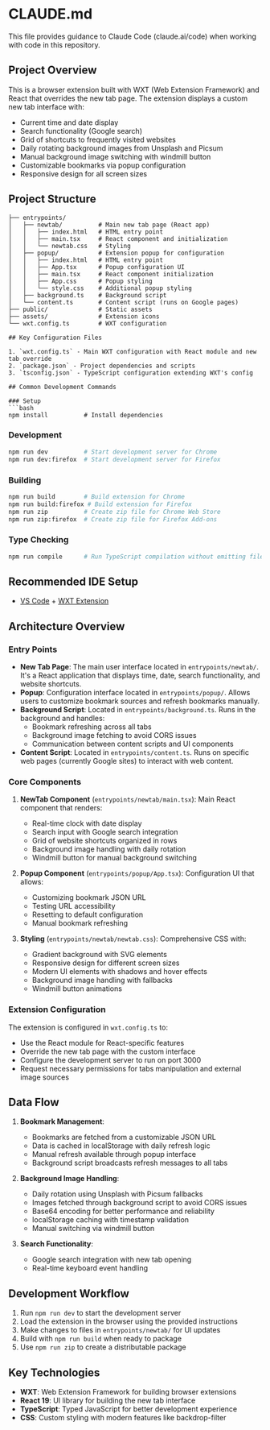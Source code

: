 # CLAUDE.md

This file provides guidance to Claude Code (claude.ai/code) when working with code in this repository.

## Project Overview

This is a browser extension built with WXT (Web Extension Framework) and React that overrides the new tab page. The extension displays a custom new tab interface with:
- Current time and date display
- Search functionality (Google search)
- Grid of shortcuts to frequently visited websites
- Daily rotating background images from Unsplash and Picsum
- Manual background image switching with windmill button
- Customizable bookmarks via popup configuration
- Responsive design for all screen sizes

## Project Structure

```
├── entrypoints/
│   ├── newtab/          # Main new tab page (React app)
│   │   ├── index.html   # HTML entry point
│   │   ├── main.tsx     # React component and initialization
│   │   └── newtab.css   # Styling
│   ├── popup/           # Extension popup for configuration
│   │   ├── index.html   # HTML entry point
│   │   ├── App.tsx      # Popup configuration UI
│   │   ├── main.tsx     # React component initialization
│   │   ├── App.css      # Popup styling
│   │   └── style.css    # Additional popup styling
│   ├── background.ts    # Background script
│   └── content.ts       # Content script (runs on Google pages)
├── public/              # Static assets
├── assets/              # Extension icons
└── wxt.config.ts        # WXT configuration

## Key Configuration Files

1. `wxt.config.ts` - Main WXT configuration with React module and new tab override
2. `package.json` - Project dependencies and scripts
3. `tsconfig.json` - TypeScript configuration extending WXT's config

## Common Development Commands

### Setup
```bash
npm install          # Install dependencies
```

### Development
```bash
npm run dev          # Start development server for Chrome
npm run dev:firefox  # Start development server for Firefox
```

### Building
```bash
npm run build        # Build extension for Chrome
npm run build:firefox # Build extension for Firefox
npm run zip          # Create zip file for Chrome Web Store
npm run zip:firefox  # Create zip file for Firefox Add-ons
```

### Type Checking
```bash
npm run compile      # Run TypeScript compilation without emitting files
```

## Recommended IDE Setup

- [VS Code](https://code.visualstudio.com/) + [WXT Extension](https://marketplace.visualstudio.com/items?itemName=wxt-dev.wxt)

## Architecture Overview

### Entry Points
- **New Tab Page**: The main user interface located in `entrypoints/newtab/`. It's a React application that displays time, date, search functionality, and website shortcuts.
- **Popup**: Configuration interface located in `entrypoints/popup/`. Allows users to customize bookmark sources and refresh bookmarks manually.
- **Background Script**: Located in `entrypoints/background.ts`. Runs in the background and handles:
  - Bookmark refreshing across all tabs
  - Background image fetching to avoid CORS issues
  - Communication between content scripts and UI components
- **Content Script**: Located in `entrypoints/content.ts`. Runs on specific web pages (currently Google sites) to interact with web content.

### Core Components

1. **NewTab Component** (`entrypoints/newtab/main.tsx`): Main React component that renders:
   - Real-time clock with date display
   - Search input with Google search integration
   - Grid of website shortcuts organized in rows
   - Background image handling with daily rotation
   - Windmill button for manual background switching

2. **Popup Component** (`entrypoints/popup/App.tsx`): Configuration UI that allows:
   - Customizing bookmark JSON URL
   - Testing URL accessibility
   - Resetting to default configuration
   - Manual bookmark refreshing

3. **Styling** (`entrypoints/newtab/newtab.css`): Comprehensive CSS with:
   - Gradient background with SVG elements
   - Responsive design for different screen sizes
   - Modern UI elements with shadows and hover effects
   - Background image handling with fallbacks
   - Windmill button animations

### Extension Configuration
The extension is configured in `wxt.config.ts` to:
- Use the React module for React-specific features
- Override the new tab page with the custom interface
- Configure the development server to run on port 3000
- Request necessary permissions for tabs manipulation and external image sources

## Data Flow

1. **Bookmark Management**:
   - Bookmarks are fetched from a customizable JSON URL
   - Data is cached in localStorage with daily refresh logic
   - Manual refresh available through popup interface
   - Background script broadcasts refresh messages to all tabs

2. **Background Image Handling**:
   - Daily rotation using Unsplash with Picsum fallbacks
   - Images fetched through background script to avoid CORS issues
   - Base64 encoding for better performance and reliability
   - localStorage caching with timestamp validation
   - Manual switching via windmill button

3. **Search Functionality**:
   - Google search integration with new tab opening
   - Real-time keyboard event handling

## Development Workflow
1. Run `npm run dev` to start the development server
2. Load the extension in the browser using the provided instructions
3. Make changes to files in `entrypoints/newtab/` for UI updates
4. Build with `npm run build` when ready to package
5. Use `npm run zip` to create a distributable package

## Key Technologies
- **WXT**: Web Extension Framework for building browser extensions
- **React 19**: UI library for building the new tab interface
- **TypeScript**: Typed JavaScript for better development experience
- **CSS**: Custom styling with modern features like backdrop-filter